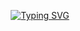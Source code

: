 

<p align="center">
<a href="https://git.io/typing-svg"><img src="https://readme-typing-svg.demolab.com?font=Source+Code+Pro&weight=900&size=32&duration=4000&pause=500&color=8758FF&background=FFFFFF00&center=true&vCenter=true&width=600&height=200&lines=Hi%2C+I'm+Pruthvik+Sheth!;Full+Stack+Web+Developer;App+Developer;Digital+Craftsman" alt="Typing SVG" /></a>
</p>
